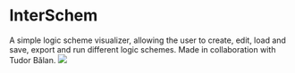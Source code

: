 # InterSchem
A simple logic scheme visualizer, allowing the user to create, edit, load and save, export and run different logic schemes.
Made in collaboration with Tudor Bălan.
![](https://media.giphy.com/media/1mvfCuDKa9JAVXdHh0/giphy.gif)
